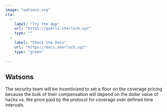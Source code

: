 ```yaml
---
image: "watsons.svg"
cta: 
  -
    label: "Try the App"
    url: "https://goerli.sherlock.xyz"
    type: ""
  -
    label: "Check the Docs"
    url: "https://docs.sherlock.xyz"
    type: "green"
    
---
```


## Watsons
The security team will be incentivized to set a floor on the coverage pricing because the bulk of their compensation will depend on the dollar value of hacks vs. the price paid by the protocol for coverage over defined time intervals.
